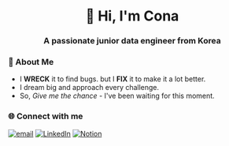 <!---
goo314/goo314 is a ✨ special ✨ repository because its `README.md` (this file) appears on your GitHub profile.
You can click the Preview link to take a look at your changes.
--->

<h1 align="center">👋 Hi, I'm Cona</h1>
<h3 align="center">A passionate junior data engineer from Korea</h3>

### 💫 About Me
- I **WRECK** it to find bugs. but I **FIX** it to make it a lot better.
- I dream big and approach every challenge.
- So, *Give me the chance* - I've been waiting for this moment.


### 🌐 Connect with me
[![email](https://img.shields.io/badge/Email-D14836?logo=gmail&logoColor=white)](mailto:koo.rn0731@gmail.com) [![LinkedIn](https://img.shields.io/badge/LinkedIn-%230077B5.svg?logo=linkedin&logoColor=white)](https://linkedin.com/in/seonghyeon-koo) [![Notion](https://img.shields.io/badge/Notion-%23000000.svg?style=flat&logo=notion&logoColor=white)](https://wreckitcona.notion.site)
